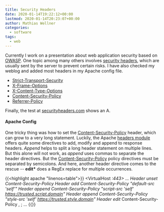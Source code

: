 ```yaml
---
title: Security Headers
date: 2020-01-14T19:22:12+00:00
lastmod: 2020-01-14T20:23:07+00:00
author: Mathias Wellner
categories:
  - software
tags:
  - web
---
```


Currently I work on a presentation about web application security based on [OWASP](https://wiki.owasp.org/index.php/Main_Page). One topic among many others involves [security headers](https://www.owasp.org/index.php/OWASP_Secure_Headers_Project#tab=Headers), which are usually sent by the server to prevent certain risks. I have also checked my weblog and added most headers in my Apache config file.
<!--more-->

- [Strict-Transport-Security](https://developer.mozilla.org/en-US/docs/Web/HTTP/Headers/Strict-Transport-Security)
- [X-Frame-Options](https://developer.mozilla.org/de/docs/Web/HTTP/Headers/X-Frame-Options)
- [X-Content-Type-Options](https://developer.mozilla.org/de/docs/Web/HTTP/Headers/X-Content-Type-Options)
- [Content-Security-Policy](https://developer.mozilla.org/en-US/docs/Web/HTTP/CSP)
- [Referrer-Policy](https://developer.mozilla.org/en-US/docs/Web/HTTP/Headers/Referrer-Policy)

Finally, the test at [securityheaders.com](https://securityheaders.com/) shows an A.

#### Apache Config

One tricky thing was how to set the [Content-Security-Policy](https://developer.mozilla.org/en-US/docs/Web/HTTP/CSP) header, which can grow to a very long statement. Luckily, the Apache [headers module](http://httpd.apache.org/docs/current/mod/mod_headers.html) offers quite some directives to add, modify and append to response headers. _Append_ helps to split a long header statement on multiple lines. But this alone will not work, as _append_ uses commas to separate the header directives. But the [Content-Security-Policy](https://developer.mozilla.org/en-US/docs/Web/HTTP/CSP) policy directives must be separated by semicolons. And here, another header directive comes to the rescue -- __edit*__ does a RegEx replace for multiple occurrences. 

{{<highlight apache "linenos=table">}}
<VirtualHost *:443>
  ...
  Header unset Content-Security-Policy
  Header add Content-Security-Policy "default-src 'self'"
  Header append Content-Security-Policy "script-src 'self' https://trusted.script.domain"
  Header append Content-Security-Policy "style-src 'self' https://trusted.style.domain"
  Header edit* Content-Security-Policy , ;
  ...
</VirtualHost>
{{</highlight>}}